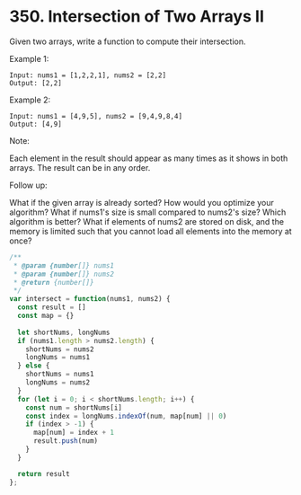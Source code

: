 # 350. Intersection of Two Arrays II

Given two arrays, write a function to compute their intersection.

Example 1:

    Input: nums1 = [1,2,2,1], nums2 = [2,2]
    Output: [2,2]

Example 2:

    Input: nums1 = [4,9,5], nums2 = [9,4,9,8,4]
    Output: [4,9]

Note:

Each element in the result should appear as many times as it shows in both arrays.
The result can be in any order.

Follow up:

  What if the given array is already sorted? How would you optimize your algorithm?
  What if nums1's size is small compared to nums2's size? Which algorithm is better?
  What if elements of nums2 are stored on disk, and the memory is limited such that you cannot load all elements into the memory at once?


```JavaScript
/**
 * @param {number[]} nums1
 * @param {number[]} nums2
 * @return {number[]}
 */
var intersect = function(nums1, nums2) {
  const result = []
  const map = {}
  
  let shortNums, longNums
  if (nums1.length > nums2.length) {
    shortNums = nums2
    longNums = nums1
  } else {
    shortNums = nums1
    longNums = nums2
  }
  for (let i = 0; i < shortNums.length; i++) {
    const num = shortNums[i]
    const index = longNums.indexOf(num, map[num] || 0)
    if (index > -1) {
      map[num] = index + 1
      result.push(num)
    }
  }

  return result
};
```